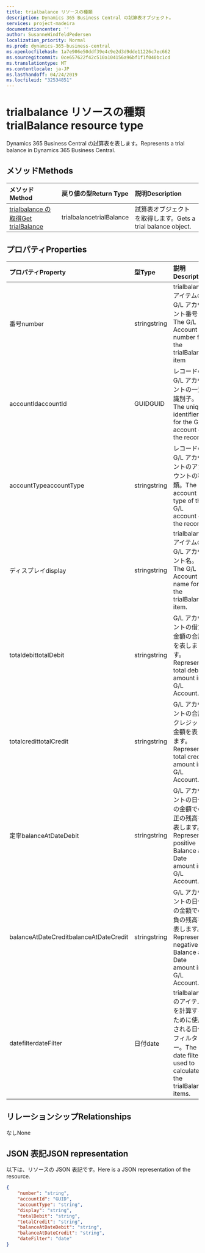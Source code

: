 ```yaml
---
title: trialbalance リソースの種類
description: Dynamics 365 Business Central の試算表オブジェクト。
services: project-madeira
documentationcenter: ''
author: SusanneWindfeldPedersen
localization_priority: Normal
ms.prod: dynamics-365-business-central
ms.openlocfilehash: 1a7e906e50ddf39e4c9e2d3d9dde11226c7ec662
ms.sourcegitcommit: 0ce657622f42c510a104156a96bf1f1f040bc1cd
ms.translationtype: MT
ms.contentlocale: ja-JP
ms.lasthandoff: 04/24/2019
ms.locfileid: "32534851"
---
```

# <a name="trialbalance-resource-type"></a><span data-ttu-id="1a497-103">trialbalance リソースの種類</span><span class="sxs-lookup"><span data-stu-id="1a497-103">trialBalance resource type</span></span>
<span data-ttu-id="1a497-104">Dynamics 365 Business Central の試算表を表します。</span><span class="sxs-lookup"><span data-stu-id="1a497-104">Represents a trial balance in Dynamics 365 Business Central.</span></span>

## <a name="methods"></a><span data-ttu-id="1a497-105">メソッド</span><span class="sxs-lookup"><span data-stu-id="1a497-105">Methods</span></span>

| <span data-ttu-id="1a497-106">メソッド</span><span class="sxs-lookup"><span data-stu-id="1a497-106">Method</span></span>       | <span data-ttu-id="1a497-107">戻り値の型</span><span class="sxs-lookup"><span data-stu-id="1a497-107">Return Type</span></span>  |<span data-ttu-id="1a497-108">説明</span><span class="sxs-lookup"><span data-stu-id="1a497-108">Description</span></span>|
|:---------------|:--------|:----------|
|[<span data-ttu-id="1a497-109">trialbalance の取得</span><span class="sxs-lookup"><span data-stu-id="1a497-109">Get trialBalance</span></span>](../api/dynamics-trialbalance-get.md)|<span data-ttu-id="1a497-110">trialbalance</span><span class="sxs-lookup"><span data-stu-id="1a497-110">trialBalance</span></span>|<span data-ttu-id="1a497-111">試算表オブジェクトを取得します。</span><span class="sxs-lookup"><span data-stu-id="1a497-111">Gets a trial balance object.</span></span>|

## <a name="properties"></a><span data-ttu-id="1a497-112">プロパティ</span><span class="sxs-lookup"><span data-stu-id="1a497-112">Properties</span></span>
| <span data-ttu-id="1a497-113">プロパティ</span><span class="sxs-lookup"><span data-stu-id="1a497-113">Property</span></span>     | <span data-ttu-id="1a497-114">型</span><span class="sxs-lookup"><span data-stu-id="1a497-114">Type</span></span>   |<span data-ttu-id="1a497-115">説明</span><span class="sxs-lookup"><span data-stu-id="1a497-115">Description</span></span>|
|:---------------|:--------|:----------|
|<span data-ttu-id="1a497-116">番号</span><span class="sxs-lookup"><span data-stu-id="1a497-116">number</span></span>|<span data-ttu-id="1a497-117">string</span><span class="sxs-lookup"><span data-stu-id="1a497-117">string</span></span>|<span data-ttu-id="1a497-118">trialbalance アイテムの G/L アカウント番号</span><span class="sxs-lookup"><span data-stu-id="1a497-118">The G/L Account number for the trialBalance item</span></span>|
|<span data-ttu-id="1a497-119">accountId</span><span class="sxs-lookup"><span data-stu-id="1a497-119">accountId</span></span>|<span data-ttu-id="1a497-120">GUID</span><span class="sxs-lookup"><span data-stu-id="1a497-120">GUID</span></span>|<span data-ttu-id="1a497-121">レコードの G/L アカウントの一意識別子。</span><span class="sxs-lookup"><span data-stu-id="1a497-121">The unique identifier for the G/L account of the record.</span></span>|
|<span data-ttu-id="1a497-122">accountType</span><span class="sxs-lookup"><span data-stu-id="1a497-122">accountType</span></span>|<span data-ttu-id="1a497-123">string</span><span class="sxs-lookup"><span data-stu-id="1a497-123">string</span></span>|<span data-ttu-id="1a497-124">レコードの G/L アカウントのアカウントの種類。</span><span class="sxs-lookup"><span data-stu-id="1a497-124">The account type of the G/L account of the record.</span></span>|
|<span data-ttu-id="1a497-125">ディスプレイ</span><span class="sxs-lookup"><span data-stu-id="1a497-125">display</span></span>|<span data-ttu-id="1a497-126">string</span><span class="sxs-lookup"><span data-stu-id="1a497-126">string</span></span>|<span data-ttu-id="1a497-127">trialbalance アイテムの G/L アカウント名。</span><span class="sxs-lookup"><span data-stu-id="1a497-127">The G/L Account name for the trialBalance item.</span></span>|
|<span data-ttu-id="1a497-128">totaldebit</span><span class="sxs-lookup"><span data-stu-id="1a497-128">totalDebit</span></span>|<span data-ttu-id="1a497-129">string</span><span class="sxs-lookup"><span data-stu-id="1a497-129">string</span></span>|<span data-ttu-id="1a497-130">G/L アカウントの借方金額の合計を表します。</span><span class="sxs-lookup"><span data-stu-id="1a497-130">Represents total debit amount in G/L Account.</span></span>|
|<span data-ttu-id="1a497-131">totalcredit</span><span class="sxs-lookup"><span data-stu-id="1a497-131">totalCredit</span></span>|<span data-ttu-id="1a497-132">string</span><span class="sxs-lookup"><span data-stu-id="1a497-132">string</span></span>|<span data-ttu-id="1a497-133">G/L アカウントの合計クレジット金額を表します。</span><span class="sxs-lookup"><span data-stu-id="1a497-133">Represents total credit amount in G/L Account.</span></span>|
|<span data-ttu-id="1a497-134">定率</span><span class="sxs-lookup"><span data-stu-id="1a497-134">balanceAtDateDebit</span></span>|<span data-ttu-id="1a497-135">string</span><span class="sxs-lookup"><span data-stu-id="1a497-135">string</span></span>|<span data-ttu-id="1a497-136">G/L アカウントの日付の金額での正の残高を表します。</span><span class="sxs-lookup"><span data-stu-id="1a497-136">Represents positive Balance at Date amount in G/L Account.</span></span>|
|<span data-ttu-id="1a497-137">balanceAtDateCredit</span><span class="sxs-lookup"><span data-stu-id="1a497-137">balanceAtDateCredit</span></span>|<span data-ttu-id="1a497-138">string</span><span class="sxs-lookup"><span data-stu-id="1a497-138">string</span></span>|<span data-ttu-id="1a497-139">G/L アカウントの日付の金額での負の残高を表します。</span><span class="sxs-lookup"><span data-stu-id="1a497-139">Represents negative Balance at Date amount in G/L Account.</span></span>|
|<span data-ttu-id="1a497-140">datefilter</span><span class="sxs-lookup"><span data-stu-id="1a497-140">dateFilter</span></span>|<span data-ttu-id="1a497-141">日付</span><span class="sxs-lookup"><span data-stu-id="1a497-141">date</span></span>|<span data-ttu-id="1a497-142">trialbalance のアイテムを計算するために使用される日付フィルター。</span><span class="sxs-lookup"><span data-stu-id="1a497-142">The date filter used to calculate the trialBalance items.</span></span>|


## <a name="relationships"></a><span data-ttu-id="1a497-143">リレーションシップ</span><span class="sxs-lookup"><span data-stu-id="1a497-143">Relationships</span></span>
<span data-ttu-id="1a497-144">なし</span><span class="sxs-lookup"><span data-stu-id="1a497-144">None</span></span>

## <a name="json-representation"></a><span data-ttu-id="1a497-145">JSON 表記</span><span class="sxs-lookup"><span data-stu-id="1a497-145">JSON representation</span></span>

<span data-ttu-id="1a497-146">以下は、リソースの JSON 表記です。</span><span class="sxs-lookup"><span data-stu-id="1a497-146">Here is a JSON representation of the resource.</span></span>


```json
{
    "number": "string",
    "accountId": "GUID",
    "accountType": "string",
    "display": "string",
    "totalDebit": "string",
    "totalCredit": "string",
    "balanceAtDateDebit": "string",
    "balanceAtDateCredit": "string",
    "dateFilter": "date"
}

```

